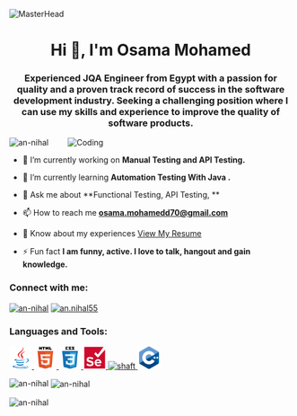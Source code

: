 ![MasterHead](https://e0.pxfuel.com/wallpapers/460/450/desktop-wallpaper-qa-best-practices-to-deliver-stable-software-quality-assurance.jpg)
<h1 align="center">Hi 👋, I'm Osama Mohamed </h1>
<h3 align="center">Experienced JQA Engineer from Egypt with a passion for quality and a proven track record of success in the software development industry. Seeking a challenging position where I can use my skills and experience to improve the quality of software products.</h3>

<img align="right" alt="Coding" width="400" src="https://media.giphy.com/media/CrFLL3CnRpw5ddlBMm/giphy.gif?cid=ecf05e47aht2l1ouhr9pxk8yxseurw3xyd6jnm69m64wp4e9&ep=v1_gifs_search&rid=giphy.gif&ct=g">

<p align="left"> <img src="https://komarev.com/ghpvc/?username=an-nihal&label=Profile%20views&color=0e75b6&style=flat" alt="an-nihal" /> </p>

- 🔭 I’m currently working on **Manual Testing and API Testing.**

- 🌱 I’m currently learning **Automation Testing With Java .**

- 💬 Ask me about **Functional Testing, API Testing, **

- 📫 How to reach me **osama.mohamedd70@gmail.com**

- 📄 Know about my experiences [View My Resume](https://drive.google.com/file/d/1BSy_68oxsXhUdmp7_Vy72shv04w64LpA/view?usp=sharing)

- ⚡ Fun fact **I am funny, active. I love to talk, hangout and gain knowledge.**

<h3 align="left">Connect with me:</h3>
<p align="left">
<a href="https://www.linkedin.com/in/osama-mohamed-8054141a7/" target="blank"><img align="center" src="https://raw.githubusercontent.com/rahuldkjain/github-profile-readme-generator/master/src/images/icons/Social/linked-in-alt.svg" alt="an-nihal" height="30" width="40" /></a>
<a href="https://wa.me/201104863740" target="blank"><img align="center" src="https://raw.githubusercontent.com/rahuldkjain/github-profile-readme-generator/master/src/images/icons/Social/whatsapp.svg" alt="an.nihal55" height="30" width="40" /></a>
</p>

<h3 align="left">Languages and Tools:</h3>
<p align="left">
  <a href="https://www.java.com/" target="_blank" rel="noreferrer">
    <img src="https://raw.githubusercontent.com/devicons/devicon/master/icons/java/java-original.svg" alt="java" width="40" height="40"/>
  </a> 
  <a href="https://www.w3.org/html/" target="_blank" rel="noreferrer">
    <img src="https://raw.githubusercontent.com/devicons/devicon/master/icons/html5/html5-original-wordmark.svg" alt="html5" width="40" height="40"/>
  </a>
  <a href="https://www.w3schools.com/css/" target="_blank" rel="noreferrer">
    <img src="https://raw.githubusercontent.com/devicons/devicon/master/icons/css3/css3-original-wordmark.svg" alt="css3" width="40" height="40"/>
  </a>
  <a href="https://www.selenium.dev/" target="_blank" rel="noreferrer">
    <img src="https://raw.githubusercontent.com/devicons/devicon/master/icons/selenium/selenium-original.svg" alt="selenium" width="40" height="40"/>
  </a>
  <a href="https://github.com/ShaftHQ/SHAFT_ENGINE" target="_blank" rel="noreferrer">
    <img src="https://github.com/ShaftHQ/SHAFT_ENGINE/raw/main/images/shaft-engine-logo.png" alt="shaft" width="40" height="40"/>
  </a>
  <a href="https://www.cplusplus.com/" target="_blank" rel="noreferrer">
    <img src="https://raw.githubusercontent.com/devicons/devicon/master/icons/cplusplus/cplusplus-original.svg" alt="cplusplus" width="40" height="40"/>
  </a>
</p>


<p><img align="left" src="https://github-readme-stats.vercel.app/api/top-langs?username=an-nihal&show_icons=true&locale=en&layout=compact" alt="an-nihal" /></p>

<p>&nbsp;<img align="center" src="https://github-readme-stats.vercel.app/api?username=an-nihal&show_icons=true&locale=en" alt="an-nihal" /></p>

<p><img align="center" src="https://github-readme-streak-stats.herokuapp.com/?user=an-nihal&" alt="an-nihal" /></p>
